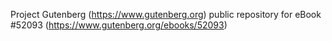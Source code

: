 Project Gutenberg (https://www.gutenberg.org) public repository for
eBook #52093 (https://www.gutenberg.org/ebooks/52093)
